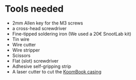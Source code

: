 # Tools needed

* 2mm Allen key for the M3 screws
* a cross-head screwdriver
* Fine-tipped soldering iron \(We used a 20€ SnootLab kit\) 
* Tin wire
* Wire cutter
* Wire stripper
* Scissors
* Flat \(slot\) screwdriver
* Adhesive self-gripping strip
* A laser cutter to cut the [KoomBook casing](https://bsf.gitbooks.io/montage-koombook/content/assets/koombook-v.2.1.svg.zip)



